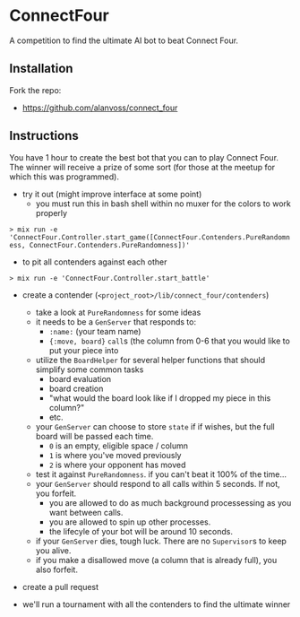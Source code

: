 # ConnectFour

A competition to find the ultimate AI bot to beat Connect Four.

## Installation

Fork the repo:

* https://github.com/alanvoss/connect_four

## Instructions

You have 1 hour to create the best bot that you can to play Connect Four.  The winner
will receive a prize of some sort (for those at the meetup for which this was programmed).

* try it out (might improve interface at some point)
  * you must run this in bash shell within no muxer for the colors to work properly

`> mix run -e 'ConnectFour.Controller.start_game([ConnectFour.Contenders.PureRandomness, ConnectFour.Contenders.PureRandomness])'`

* to pit all contenders against each other

`> mix run -e 'ConnectFour.Controller.start_battle'`

* create a contender (`<project_root>/lib/connect_four/contenders`)
  * take a look at `PureRandomness` for some ideas
  * it needs to be a `GenServer` that responds to:
    * `:name:` (your team name)
    * `{:move, board}` `call`s (the column from 0-6 that you would like to put your piece into
  * utilize the `BoardHelper` for several helper functions that should simplify some common tasks
    * board evaluation
    * board creation
    * "what would the board look like if I dropped my piece in this column?"
    * etc.
  * your `GenServer` can choose to store `state` if if wishes, but the full board will be passed each time.
    * `0` is an empty, eligible space / column
    * `1` is where you've moved previously
    * `2` is where your opponent has moved
  * test it against `PureRandomness`.  if you can't beat it 100% of the time...
  * your `GenServer` should respond to all calls within 5 seconds.  If not, you forfeit.
    * you are allowed to do as much background processessing as you want between calls.
    * you are allowed to spin up other processes.
    * the lifecyle of your bot will be around 10 seconds.
  * if your `GenServer` dies, tough luck.  There are no `Supervisor`s to keep you alive.
  * if you make a disallowed move (a column that is already full), you also forfeit.

* create a pull request

* we'll run a tournament with all the contenders to find the ultimate winner
